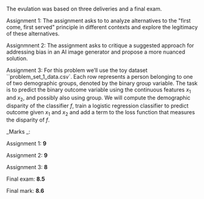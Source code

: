 The evulation was based on three deliveries and a final exam. 

Assignment 1: The assignment asks to to analyze alternatives to the "first come, first served" principle in different contexts and explore the legitimacy of these alternatives.

Assignmnent 2: The assignment asks to critique a suggested approach for addressing bias in an AI image generator and propose a more nuanced solution.

Assignment 3:  For this problem we’ll use the toy dataset ``problem_set_1_data.csv`. Each row represents a person belonging to one of two demographic groups, denoted by the binary group variable. The task is to predict the binary out­come variable using the continuous features $x_1$ and $x_2$, and possibly also using group. We will compute the demographic disparity of the classifier $f$, train a logistic regression classifier to predict outcome given $x_1$ and $x_2$ and add a term to the loss function that measures the disparity of $f$.

_Marks _: 

Assignment 1: **9**

Assignment 2: **9**

Assignment 3: **8** 

Final exam:  **8.5**

Final mark: **8.6**


